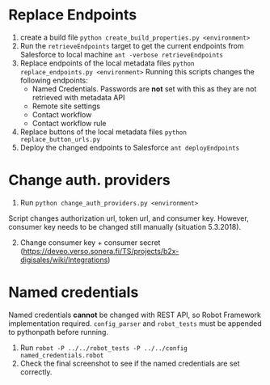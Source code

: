 # Replace Endpoints

1. create a build file
`python create_build_properties.py <environment>`
2. Run the `retrieveEndpoints` target to get the current endpoints from Salesforce to local machine
`ant -verbose retrieveEndpoints`
3. Replace endpoints of the local metadata files
`python replace_endpoints.py <environment>`
    Running this scripts changes the following endpoints:
    - Named Credentials. Passwords are **not** set with this as they are not retrieved with metadata API
    - Remote site settings
    - Contact workflow
    - Contact workflow rule
4. Replace buttons of the local metadata files
`python replace_button_urls.py`
5. Deploy the changed endpoints to Salesforce
`ant deployEndpoints`

# Change auth. providers

1. Run `python change_auth_providers.py <environment>`

Script changes authorization url, token url, and consumer key. However, consumer key needs to be changed still manually (situation 5.3.2018).

2. Change consumer key + consumer secret (https://deveo.verso.sonera.fi/TS/projects/b2x-digisales/wiki/Integrations)

# Named credentials

Named credentials **cannot** be changed with REST API, so Robot Framework implementation required. `config_parser` and `robot_tests` must be appended to
pythonpath before running.

1. Run `robot -P ../../robot_tests -P ../../config named_credentials.robot`
2. Check the final screenshot to see if the named credentials are set correctly.